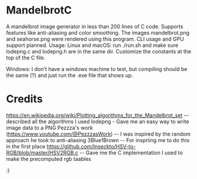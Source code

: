 # MandelbrotC
A mandelbrot image generator in less than 200 lines of C code. Supports features like anti-aliasing and color smoothing. The images mandelbrot.png and seahorse.png were rendered using this program. CLI usage and GPU support planned.
Usage:
Linux and macOS: run ./run.sh and make sure lodepng.c and lodepng.h are in the same dir. Customize the constants at the top of the C file.

Windows: I don't have a windows machine to test, but compiling should be the same (?) and just run the .exe file that shows up.

# Credits
https://en.wikipedia.org/wiki/Plotting_algorithms_for_the_Mandelbrot_set -- described all the algorithms I used
lodepng - Gave me an easy way to write image data to a PNG
Pezzza's work (https://www.youtube.com/@PezzzasWork) -- I was inspired by the random approach he took to anti-aliasing
3Blue1Brown -- For inspriing me to do this in the first place
https://github.com/Inseckto/HSV-to-RGB/blob/master/HSV2RGB.c -- Gave me the C implementation I used to make the precomputed rgb taables

:)
